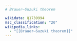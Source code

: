 ```yaml
---
# Brauer–Suzuki theorem

wikidata: Q1739994
msc_classification: "20"
wikipedia_links:
  - "[[Brauer–Suzuki theorem]]"
---
```

